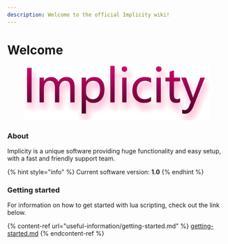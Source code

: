 ```yaml
---
description: Welcome to the official Implicity wiki!
---
```


# Welcome

<figure><img src=".gitbook/assets/oGxcMeQw_4x.png" alt=""><figcaption></figcaption></figure>

### About

Implicity is a unique software providing huge functionality and easy setup, with a fast and friendly support team.

{% hint style="info" %}
Current software version: **1.0**
{% endhint %}

### Getting started

For information on how to get started with lua scripting, check out the link below.

{% content-ref url="useful-information/getting-started.md" %}
[getting-started.md](useful-information/getting-started.md)
{% endcontent-ref %}
